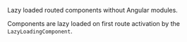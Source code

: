 Lazy loaded routed components without Angular modules.

Components are lazy loaded on first route activation by the
`LazyLoadingComponent`.
